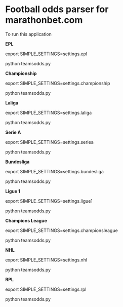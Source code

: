 # Football odds parser for marathonbet.com

To run this application


**EPL**

export SIMPLE_SETTINGS=settings.epl

python teamsodds.py


**Championship**

export SIMPLE_SETTINGS=settings.championship

python teamsodds.py


**Laliga**

export SIMPLE_SETTINGS=settings.laliga

python teamsodds.py


**Serie A**

export SIMPLE_SETTINGS=settings.seriea

python teamsodds.py


**Bundesliga**

export SIMPLE_SETTINGS=settings.bundesliga

python teamsodds.py


**Ligue 1**

export SIMPLE_SETTINGS=settings.ligue1

python teamsodds.py


**Champions League**

export SIMPLE_SETTINGS=settings.championsleague

python teamsodds.py


**NHL**

export SIMPLE_SETTINGS=settings.nhl

python teamsodds.py


**RPL**

export SIMPLE_SETTINGS=settings.rpl

python teamsodds.py


